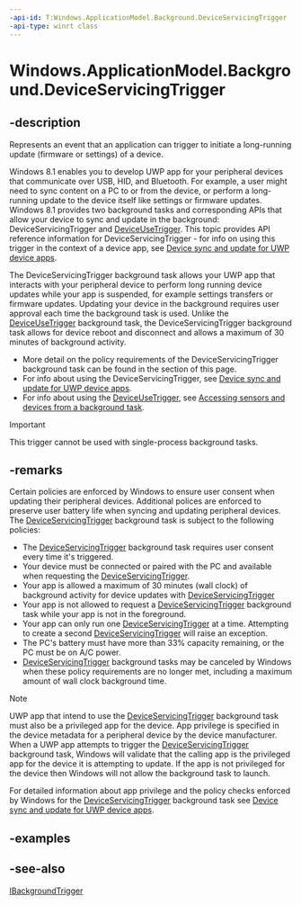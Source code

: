 ```yaml
---
-api-id: T:Windows.ApplicationModel.Background.DeviceServicingTrigger
-api-type: winrt class
---
```


<!-- Class syntax.
public class DeviceServicingTrigger : Windows.ApplicationModel.Background.IBackgroundTrigger, Windows.ApplicationModel.Background.IDeviceServicingTrigger
-->

# Windows.ApplicationModel.Background.DeviceServicingTrigger

## -description
Represents an event that an application can trigger to initiate a long-running update (firmware or settings) of a device.

Windows 8.1 enables you to develop UWP app for your peripheral devices that communicate over USB, HID, and Bluetooth. For example, a user might need to sync content on a PC to or from the device, or perform a long-running update to the device itself like settings or firmware updates. Windows 8.1 provides two background tasks and corresponding APIs that allow your device to sync and update in the background: DeviceServicingTrigger and [DeviceUseTrigger](deviceusetrigger.md). This topic provides API reference information for DeviceServicingTrigger - for info on using this trigger in the context of a device app, see [Device sync and update for UWP device apps](https://go.microsoft.com/fwlink/p/?LinkId=306619 ).

The DeviceServicingTrigger background task allows your UWP app that interacts with your peripheral device to perform long running device updates while your app is suspended, for example settings transfers or firmware updates. Updating your device in the background requires user approval each time the background task is used. Unlike the [DeviceUseTrigger](deviceusetrigger.md) background task, the DeviceServicingTrigger background task allows for device reboot and disconnect and allows a maximum of 30 minutes of background activity.


+ More detail on the policy requirements of the DeviceServicingTrigger background task can be found in the  section of this page.
+ For info about using the DeviceServicingTrigger, see [Device sync and update for UWP device apps](https://go.microsoft.com/fwlink/p/?LinkId=306619 ).
+ For info about using the [DeviceUseTrigger](deviceusetrigger.md), see [Accessing sensors and devices from a background task](https://docs.microsoft.com/previous-versions/windows/apps/dn630194(v=win.10)).
> [!IMPORTANT]
> This trigger cannot be used with single-process background tasks.

## -remarks
Certain policies are enforced by Windows to ensure user consent when updating their peripheral devices. Additional polices are enforced to preserve user battery life when syncing and updating peripheral devices. The [DeviceServicingTrigger](deviceservicingtrigger_deviceservicingtrigger_1221375020.md) background task is subject to the following policies:

+ The [DeviceServicingTrigger](deviceservicingtrigger_deviceservicingtrigger_1221375020.md) background task requires user consent every time it's triggered.
+ Your device must be connected or paired with the PC and available when requesting the [DeviceServicingTrigger](deviceservicingtrigger_deviceservicingtrigger_1221375020.md).
+ Your app is allowed a maximum of 30 minutes (wall clock) of background activity for device updates with [DeviceServicingTrigger](deviceservicingtrigger_deviceservicingtrigger_1221375020.md)
+ Your app is not allowed to request a [DeviceServicingTrigger](deviceservicingtrigger_deviceservicingtrigger_1221375020.md) background task while your app is not in the foreground.
+ Your app can only run one [DeviceServicingTrigger](deviceservicingtrigger_deviceservicingtrigger_1221375020.md) at a time. Attempting to create a second [DeviceServicingTrigger](deviceservicingtrigger_deviceservicingtrigger_1221375020.md) will raise an exception.
+ The PC's battery must have more than 33% capacity remaining, or the PC must be on A/C power.
+ [DeviceServicingTrigger](deviceservicingtrigger_deviceservicingtrigger_1221375020.md) background tasks may be canceled by Windows when these policy requirements are no longer met, including a maximum amount of wall clock background time.
> [!NOTE]
> UWP app that intend to use the [DeviceServicingTrigger](deviceservicingtrigger_deviceservicingtrigger_1221375020.md) background task must also be a privileged app for the device. App privilege is specified in the device metadata for a peripheral device by the device manufacturer. When a UWP app attempts to trigger the [DeviceServicingTrigger](deviceservicingtrigger_deviceservicingtrigger_1221375020.md) background task, Windows will validate that the calling app is the privileged app for the device it is attempting to update. If the app is not privileged for the device then Windows will not allow the background task to launch.

For detailed information about app privilege and the policy checks enforced by Windows for the [DeviceServicingTrigger](deviceservicingtrigger_deviceservicingtrigger_1221375020.md) background task see [Device sync and update for UWP device apps](https://go.microsoft.com/fwlink/p/?LinkId=306619 ).

## -examples

## -see-also
[IBackgroundTrigger](ibackgroundtrigger.md)
